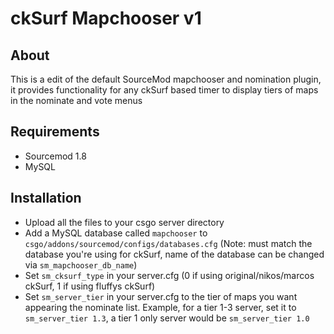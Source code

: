# ckSurf Mapchooser v1

## About

This is a edit of the default SourceMod mapchooser and nomination plugin, it provides functionality for any ckSurf based timer to display tiers of maps in the nominate and vote menus 

## Requirements

* Sourcemod 1.8
* MySQL

## Installation

* Upload all the files to your csgo server directory
* Add a MySQL database called `mapchooser` to `csgo/addons/sourcemod/configs/databases.cfg` (Note: must match the database you're using for ckSurf, name of the database can be changed via `sm_mapchooser_db_name`)
* Set `sm_cksurf_type` in your server.cfg (0 if using original/nikos/marcos ckSurf, 1 if using fluffys ckSurf)
* Set `sm_server_tier` in your server.cfg to the tier of maps you want appearing the nominate list. Example, for a tier 1-3 server, set it to `sm_server_tier 1.3`, a tier 1 only server would be `sm_server_tier 1.0`
